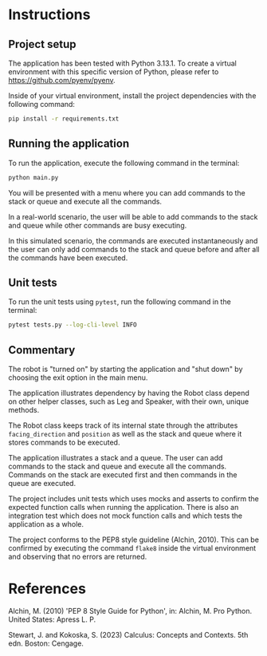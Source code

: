 # Instructions
## Project setup
The application has been tested with Python 3.13.1. To create a virtual environment with this specific version of Python,
please refer to https://github.com/pyenv/pyenv.

Inside of your virtual environment, install the project dependencies with the following command:

```bash
pip install -r requirements.txt
```

## Running the application
To run the application, execute the following command in the terminal:

```bash
python main.py
```

You will be presented with a menu where you can add commands to the stack or queue and execute all the commands.

In a real-world scenario, the user will be able to add commands to the stack and queue while other commands are busy executing.

In this simulated scenario, the commands are executed instantaneously and the user can only add commands to the stack and queue before and after all the commands have been executed.

## Unit tests
To run the unit tests using `pytest`, run the following command in the terminal:

```bash
pytest tests.py --log-cli-level INFO
```

## Commentary

The robot is "turned on" by starting the application and "shut down" by choosing the exit option in the main menu.

The application illustrates dependency by having the Robot class depend on other helper classes, such as Leg and Speaker, with their own, unique methods.

The Robot class keeps track of its internal state through the attributes `facing_direction` and `position` as well as the stack and queue where it stores commands to be executed.

The application illustrates a stack and a queue. The user can add commands to the stack and queue and execute all the commands. Commands on the stack are executed first and then commands in the queue are executed.

The project includes unit tests which uses mocks and asserts to confirm the expected function calls when running the application. There is also an integration test which does not mock function calls and which tests the application as a whole.

The project conforms to the PEP8 style guideline (Alchin, 2010). This can be confirmed by executing the command `flake8` inside the virtual environment and observing that no errors are returned.

# References

Alchin, M. (2010) 'PEP 8 Style Guide for Python', in: Alchin, M. Pro Python. United States: Apress L. P.

Stewart, J. and Kokoska, S. (2023) Calculus: Concepts and Contexts. 5th edn. Boston: Cengage.
